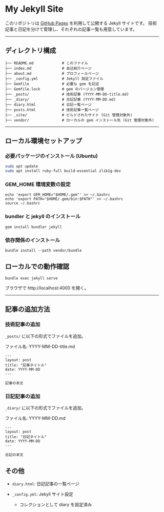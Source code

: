 # My Jekyll Site

このリポジトリは [GitHub Pages](https://kkryama.github.io/) を利用して公開する Jekyll サイトです。
技術記事と日記を分けて管理し、それぞれの記事一覧も用意しています。

---

## ディレクトリ構成

```
├── README.md             # このファイル
├── index.md              # 自己紹介ページ
├── about.md              # プロフィールページ
├── _config.yml           # Jekyll 設定ファイル
├── Gemfile               # 必要な gem を記述
├── Gemfile.lock          # gem のバージョン管理
├── _posts/               # 技術記事 (YYYY-MM-DD-title.md)
├── _diary/               # 日記記事 (YYYY-MM-DD.md)
├── diary.html            # 日記一覧ページ
├── posts.html            # 技術記事一覧ページ
├── _site/                # ビルドされたサイト (Git 管理対象外)
├── vendor/               # ローカルの gem インストール先 (Git 管理対象外)
```


---

## ローカル環境セットアップ

### 必要パッケージのインストール (Ubuntu)

```bash
sudo apt update
sudo apt install ruby-full build-essential zlib1g-dev
```

### GEM_HOME 環境変数の設定

```
echo 'export GEM_HOME="$HOME/.gem"' >> ~/.bashrc
echo 'export PATH="$HOME/.gem/bin:$PATH"' >> ~/.bashrc
source ~/.bashrc
```

### bundler と jekyll のインストール

```
gem install bundler jekyll
```

### 依存関係のインストール

```
bundle install --path vendor/bundle
```

## ローカルでの動作確認

```
bundle exec jekyll serve
```

ブラウザで http://localhost:4000 を開く。

---

## 記事の追加方法

### 技術記事の追加
`_posts/` に以下の形式でファイルを追加。

ファイル名: YYYY-MM-DD-title.md

```
---
layout: post
title: "記事タイトル"
date: YYYY-MM-DD
---

記事の本文
```

### 日記記事の追加
`_diary/` に以下の形式でファイルを追加。

ファイル名: YYYY-MM-DD.md

```
---
layout: post
title: "日記タイトル"
date: YYYY-MM-DD
---

日記の本文
```

## その他

- `diary.html`: 日記記事の一覧ページ

- `_config.yml`: Jekyll サイト設定
    - コレクションとして diary を設定済み
